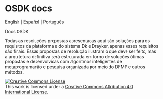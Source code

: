 # OSDK docs 
[English](./README.md) | [Español](./README.ES.md) | Português


Docs OSDK 

Todas as resoluções propostas apresentadas aqui são soluções para os requisitos da plataforma e do sistema Dk e Drayker, apenas esses requisitos são finais. Essas propostas de resolução ilustram o que deve ser feito, mas a arquitetura definitiva será estruturada em torno de soluções ótimas propostas e desenvolvidas com algoritmos inteligentes de metaprogramação e pesquisa organizada por meio do DFMP e outros métodos.


<a rel="license" href="http://creativecommons.org/licenses/by/4.0/"><img alt="Creative Commons License" style="border-width:0" src="https://i.creativecommons.org/l/by/4.0/88x31.png" /></a><br />This work is licensed under a <a rel="license" href="http://creativecommons.org/licenses/by/4.0/">Creative Commons Attribution 4.0 International License</a>.

